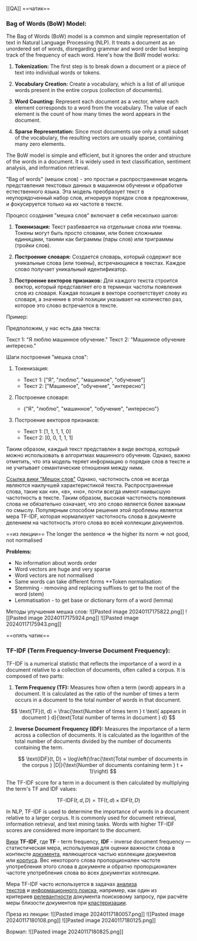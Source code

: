  [[QA]]
==чатик==
### Bag of Words (BoW) Model:

The Bag of Words (BoW) model is a common and simple representation of text in Natural Language Processing (NLP). It treats a document as an unordered set of words, disregarding grammar and word order but keeping track of the frequency of each word. Here's how the BoW model works:

1. **Tokenization:** The first step is to break down a document or a piece of text into individual words or tokens.

2. **Vocabulary Creation:** Create a vocabulary, which is a list of all unique words present in the entire corpus (collection of documents).

3. **Word Counting:** Represent each document as a vector, where each element corresponds to a word from the vocabulary. The value of each element is the count of how many times the word appears in the document.

4. **Sparse Representation:** Since most documents use only a small subset of the vocabulary, the resulting vectors are usually sparse, containing many zero elements.

The BoW model is simple and efficient, but it ignores the order and structure of the words in a document. It is widely used in text classification, sentiment analysis, and information retrieval.

"Bag of words" (мешок слов) - это простая и распространенная модель представления текстовых данных в машинном обучении и обработке естественного языка. Эта модель преобразует текст в неупорядоченный набор слов, игнорируя порядок слов в предложении, и фокусируется только на их частоте в тексте. 

Процесс создания "мешка слов" включает в себя несколько шагов:

1. **Токенизация:** Текст разбивается на отдельные слова или токены. Токены могут быть просто словами, или более сложными единицами, такими как биграммы (пары слов) или триграммы (тройки слов).

2. **Построение словаря:** Создается словарь, который содержит все уникальные слова (или токены), встречающиеся в текстах. Каждое слово получает уникальный идентификатор.

3. **Построение векторов признаков:** Для каждого текста строится вектор, который представляет его в терминах частоты появления слов из словаря. Каждая позиция в векторе соответствует слову из словаря, а значение в этой позиции указывает на количество раз, которое это слово встречается в тексте.

Пример:

Предположим, у нас есть два текста:

Текст 1: "Я люблю машинное обучение."
Текст 2: "Машинное обучение интересно."

Шаги построения "мешка слов":

1. Токенизация:
   - Текст 1: ["Я", "люблю", "машинное", "обучение"]
   - Текст 2: ["Машинное", "обучение", "интересно"]

2. Построение словаря:
   - {"Я", "люблю", "машинное", "обучение", "интересно"}

3. Построение векторов признаков:
   - Текст 1: [1, 1, 1, 1, 0]
   - Текст 2: [0, 0, 1, 1, 1]

Таким образом, каждый текст представлен в виде вектора, который можно использовать в алгоритмах машинного обучения. Однако, важно отметить, что эта модель теряет информацию о порядке слов в тексте и не учитывает семантические отношения между ними.

[Ссылка вики "Мешок слов"](https://ru.wikipedia.org/wiki/%D0%9C%D0%B5%D1%88%D0%BE%D0%BA_%D1%81%D0%BB%D0%BE%D0%B2)
Однако, частотность слов не всегда являются наилучшей характеристикой текста. Распространенные слова, такие как «и», «в», «но», почти всегда имеют наивысшую частотность в тексте. Таким образом, высокая частотность появления слова не обязательно означает, что это слово является более важным по смыслу. Популярным способом решения этой проблемы является мера TF-IDF, которая нормализует частотность слова в документе делением на частотность этого слова во всей коллекции документов.

==из лекции==
The longer the sentence => the higher its norm => not good, not normalised

**Problems:**
- No information about words order
- Word vectors are huge and very sparse
- Word vectors are not normalised
- Same words can take different forms
**Token normalisation:
- Stemming - removing and replacing suffixes to get to the root of the word (stem)
- Lemmatisation - to get base or dictionary form of a word (lemma)

Методы улучшения мешка слов:
![[Pasted image 20240117175822.png]]
![[Pasted image 20240117175924.png]]
![[Pasted image 20240117175943.png]]

==опять чатик==
### TF-IDF (Term Frequency-Inverse Document Frequency):

TF-IDF is a numerical statistic that reflects the importance of a word in a document relative to a collection of documents, often called a corpus. It is composed of two parts:

1. **Term Frequency (TF):** Measures how often a term (word) appears in a document. It is calculated as the ratio of the number of times a term occurs in a document to the total number of words in that document. 

$$ \text{TF}(t, d) = \frac{\text{Number of times term } t \text{ appears in document } d}{\text{Total number of terms in document } d} $$

2. **Inverse Document Frequency (IDF):** Measures the importance of a term across a collection of documents. It is calculated as the logarithm of the total number of documents divided by the number of documents containing the term.

   $$ \text{IDF}(t, D) = \log\left(\frac{\text{Total number of documents in the corpus } |D|}{\text{Number of documents containing term } t + 1}\right) $$

The TF-IDF score for a term in a document is then calculated by multiplying the term's TF and IDF values:

$$ \text{TF-IDF}(t, d, D) = \text{TF}(t, d) \times \text{IDF}(t, D) $$

In NLP, TF-IDF is used to determine the importance of words in a document relative to a larger corpus. It is commonly used for document retrieval, information retrieval, and text mining tasks. Words with higher TF-IDF scores are considered more important to the document.

[Вики](https://ru.wikipedia.org/wiki/TF-IDF)
**TF-IDF**, где **TF** - term frequency, **IDF** - inverse document frequency — статистическая мера, используемая для оценки важности слова в контексте [документа](https://ru.wikipedia.org/wiki/%D0%94%D0%BE%D0%BA%D1%83%D0%BC%D0%B5%D0%BD%D1%82 "Документ"), являющегося частью коллекции документов или [корпуса](https://ru.wikipedia.org/wiki/%D0%9A%D0%BE%D1%80%D0%BF%D1%83%D1%81%D0%BD%D0%B0%D1%8F_%D0%BB%D0%B8%D0%BD%D0%B3%D0%B2%D0%B8%D1%81%D1%82%D0%B8%D0%BA%D0%B0 "Корпусная лингвистика"). Вес некоторого слова пропорционален частоте употребления этого слова в документе и обратно пропорционален частоте употребления слова во всех документах коллекции.

Мера TF-IDF часто используется в задачах [анализа текстов](https://ru.wikipedia.org/wiki/%D0%90%D0%BD%D0%B0%D0%BB%D0%B8%D0%B7_%D1%82%D0%B5%D0%BA%D1%81%D1%82%D0%B0 "Анализ текста") и [информационного поиска](https://ru.wikipedia.org/wiki/%D0%98%D0%BD%D1%84%D0%BE%D1%80%D0%BC%D0%B0%D1%86%D0%B8%D0%BE%D0%BD%D0%BD%D1%8B%D0%B9_%D0%BF%D0%BE%D0%B8%D1%81%D0%BA "Информационный поиск"), например, как один из критериев [релевантности](https://ru.wikipedia.org/wiki/%D0%A0%D0%B5%D0%BB%D0%B5%D0%B2%D0%B0%D0%BD%D1%82%D0%BD%D0%BE%D1%81%D1%82%D1%8C "Релевантность") документа поисковому запросу, при расчёте меры близости документов при [кластеризации](https://ru.wikipedia.org/wiki/%D0%9A%D0%BB%D0%B0%D1%81%D1%82%D0%B5%D1%80%D0%B8%D0%B7%D0%B0%D1%86%D0%B8%D1%8F_%D0%B4%D0%BE%D0%BA%D1%83%D0%BC%D0%B5%D0%BD%D1%82%D0%BE%D0%B2 "Кластеризация документов").

Преза из лекции:
![[Pasted image 20240117180057.png]]
![[Pasted image 20240117180108.png]]
![[Pasted image 20240117180125.png]]

Вормап:
![[Pasted image 20240117180825.png]]